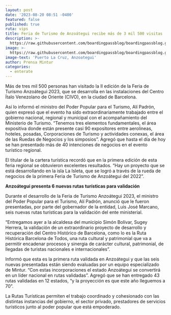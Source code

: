 ```yaml
---
layout: post
date: '2023-08-20 08:51 -0400'
featured: false
published: true
ruta: vips
title: Feria de Turismo de Anzoátegui recibe más de 3 mil 500 visitas
description: >-
  https://raw.githubusercontent.com/boardingpassblog/boardingpassblog.github.io/main/assets/images/Feria-Anzoategui.jpg
image: >-
  https://raw.githubusercontent.com/boardingpassblog/boardingpassblog.github.io/main/assets/images/Feria-Anzoategui.jpg
image-text: 'Puerto La Cruz, Anzoategui'
author: Prensa Mintur
categories:
  - enterate
---
```

Más de tres mil 500 personas han visitado la II edición de la Feria de Turismo Anzoátegui 2023, que se desarrolla en las instalaciones del Centro Ítalo Venezolano de Oriente (CIVO), en la ciudad de Barcelona.

Así lo informó el ministro del Poder Popular para el Turismo, Alí Padrón, quien expresó que el evento ha sido extraordinariamente trabajado entre el gobierno nacional, regional y municipal con el acompañamiento del Ministerio de Turismo. “Tenemos tres elementos fundamentales, el área expositiva donde están presente casi 90 expositores entre aerolíneas, hoteles, posadas, Corporaciones de Turismo y actividades conexas, el área de las Ruedas de Negocios y los simposios”. Agregó que hasta el día de hoy se han presentado más de 40 intenciones de negocios en el evento turístico regional.

El titular de la cartera turística recordó que en la primera edición de esta feria regional se obtuvieron excelentes resultados. “Hay un proyecto que se está desarrollando en la isla La Isleta, que se logró a través de la rueda de negocios de la primera Feria de Turismo de Anzoátegui del 2022”.

**Anzoátegui presenta 6 nuevas rutas turísticas para validación**

Durante el desarrollo de la Feria de Turismo Anzoátegui 2023, el ministro del Poder Popular para el Turismo, Alí Padrón, anunció que le fueron presentadas, por parte del gobernador de la entidad, Luis José Marcano, seis nuevas rutas turísticas para la validación del ente ministerial.

“Entregamos ayer a la alcaldesa del municipio Simón Bolívar, Sugey Herrera, la validación de un extraordinario proyecto de desarrollo y recuperación del Centro Histórico de Barcelona, como lo es la Ruta Histórica Barcelona de Todos, una ruta cultural y patrimonial que va a permitir encadenar procesos y sinergia de carácter cultural, patrimonial, de llegadas de turistas nacionales e internacionales”.

Informó que esta es la primera ruta validada en Anzoátegui y que las seis nuevas presentadas están siendo evaluadas por un equipo especializado de Mintur. “Con estas incorporaciones el estado Anzoátegui se convertirá en un líder nacional en rutas validadas”. Agregó que se han entregado 43 rutas validadas en 12 estados, “y la proyección es que este año lleguemos a 70”.

La Rutas Turísticas permiten el trabajo coordinado y cohesionado con las distintas instancias del gobierno, el sector privado, prestadores de servicios turísticos junto al poder popular que está empoderado.
